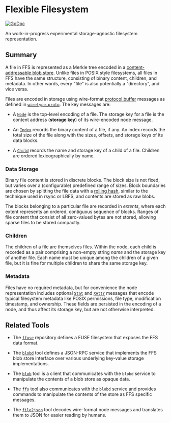 # Flexible Filesystem

[![GoDoc](https://img.shields.io/static/v1?label=godoc&message=reference&color=yellowgreen)](https://pkg.go.dev/github.com/creachadair/ffs)

An work-in-progress experimental storage-agnostic filesystem representation.

## Summary

A file in FFS is represented as a Merkle tree encoded in a [content-addressable
blob store](./blob). Unlike files in POSIX style filesystems, all files in FFS
have the same structure, consisting of binary content, children, and
metadata. In other words, every "file" is also potentially a "directory", and
vice versa.

Files are encoded in storage using wire-format [protocol
buffer](https://developers.google.com/protocol-buffers) messages as defined in
[`wiretype.proto`](./file/wiretype/wiretype.proto). The key messages are:

- A [`Node`](./file/wiretype/wiretype.proto#L53) is the top-level encoding of a
  file. The storage key for a file is the content address (**storage key**) of
  its wire-encoded node message.

- An [`Index`](./file/wiretype/wiretype.proto#L111) records the binary content
  of a file, if any. An index records the total size of the file along with the
  sizes, offsets, and storage keys of its data blocks.

- A [`Child`](./file/wiretype/wiretype.proto#L156) records the name and storage
  key of a child of a file. Children are ordered lexicographically by name.

### Data Storage

Binary file content is stored in discrete blocks.  The block size is not fixed,
but varies over a (configurable) predefined range of sizes. Block boundaries
are chosen by splitting the file data with a [rolling hash](./block), similar
to the technique used in rsync or LBFS, and contents are stored as raw blobs.

The blocks belonging to a particular file are recorded in _extents_, where each
extent represents an ordered, contiguous sequence of blocks. Ranges of file
content that consist of all zero-valued bytes are not stored, allowing sparse
files to be stored compactly.

### Children

The children of a file are themselves files. Within the node, each child is
recorded as a pair comprising a non-empty string _name_ and the storage key of
another file. Each name must be unique among the children of a given file, but
it is fine for multiple children to share the same storage key.

### Metadata

Files have no required metadata, but for convenience the node representation
includes optional [`Stat`](./file/wiretype/wiretype.proto#L65) and
[`XAttr`](./file/wiretype/wiretype.proto#L148) messages that encode typical
filesystem metadata like POSIX permissions, file type, modification timestamp,
and ownership. These fields are persisted in the encoding of a node, and thus
affect its storage key, but are not otherwise interpreted.

## Related Tools

- The [`ffuse`](https://github.com/creachadair/ffuse) repository defines a FUSE
  filesystem that exposes the FFS data format.

- The [`blobd`](https://github.com/creachadair/misctools/tree/default/blobd)
  tool defines a JSON-RPC service that implements the FFS blob store interface
  over various underlying key-value storage implementations.

- The [`blob`](https://github.com/creachadair/misctools/tree/default/blob) tool
  is a client that communicates with the `blobd` service to manipulate the
  contents of a blob store as opaque data.

- The [`ffs`](https://github.com/creachadair/misctools/tree/default/ffs) tool
  also communicates with the `blobd` service and provides commands to
  manipulate the contents of the store as FFS specific messages.

- The [`file2json`](https://github.com/creachadair/ffs/tree/default/cmd/file2json)
  tool decodes wire-format node messages and translates them to JSON for easier
  reading by humans.
